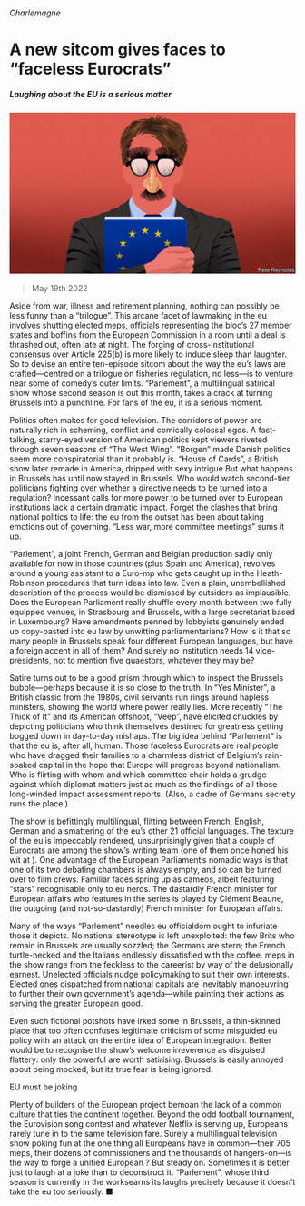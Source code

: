 ###### Charlemagne

# A new sitcom gives faces to “faceless Eurocrats” 

##### Laughing about the EU is a serious matter 

![image](images/20220521_EUD000.jpg) 

> May 19th 2022 

Aside from war, illness and retirement planning, nothing can possibly be less funny than a “trilogue”. This arcane facet of lawmaking in the eu involves shutting elected meps, officials representing the bloc’s 27 member states and boffins from the European Commission in a room until a deal is thrashed out, often late at night. The forging of cross-institutional consensus over Article 225(b) is more likely to induce sleep than laughter. So to devise an entire ten-episode sitcom about the way the eu’s laws are crafted—centred on a trilogue on fisheries regulation, no less—is to venture near some of comedy’s outer limits. “Parlement”, a multilingual satirical show whose second season is out this month, takes a crack at turning Brussels into a punchline. For fans of the eu, it is a serious moment.

Politics often makes for good television. The corridors of power are naturally rich in scheming, conflict and comically colossal egos. A fast-talking, starry-eyed version of American politics kept viewers riveted through seven seasons of “The West Wing”. “Borgen” made Danish politics seem more conspiratorial than it probably is. “House of Cards”, a British show later remade in America, dripped with sexy intrigue But what happens in Brussels has until now stayed in Brussels. Who would watch second-tier politicians fighting over whether a directive needs to be turned into a regulation? Incessant calls for more power to be turned over to European institutions lack a certain dramatic impact. Forget the clashes that bring national politics to life: the eu from the outset has been about taking emotions out of governing. “Less war, more committee meetings” sums it up. 

“Parlement”, a joint French, German and Belgian production sadly only available for now in those countries (plus Spain and America), revolves around a young assistant to a Euro-mp who gets caught up in the Heath-Robinson procedures that turn ideas into law. Even a plain, unembellished description of the process would be dismissed by outsiders as implausible. Does the European Parliament really shuffle every month between two fully equipped venues, in Strasbourg and Brussels, with a large secretariat based in Luxembourg? Have amendments penned by lobbyists genuinely ended up copy-pasted into eu law by unwitting parliamentarians? How is it that so many people in Brussels speak four different European languages, but have a foreign accent in all of them? And surely no institution needs 14 vice-presidents, not to mention five quaestors, whatever they may be?

Satire turns out to be a good prism through which to inspect the Brussels bubble—perhaps because it is so close to the truth. In “Yes Minister”, a British classic from the 1980s, civil servants run rings around hapless ministers, showing the world where power really lies. More recently “The Thick of It” and its American offshoot, “Veep”, have elicited chuckles by depicting politicians who think themselves destined for greatness getting bogged down in day-to-day mishaps. The big idea behind “Parlement” is that the eu is, after all, human. Those faceless Eurocrats are real people who have dragged their families to a charmless district of Belgium’s rain-soaked capital in the hope that Europe will progress beyond nationalism. Who is flirting with whom and which committee chair holds a grudge against which diplomat matters just as much as the findings of all those long-winded impact assessment reports. (Also, a cadre of Germans secretly runs the place.)

The show is befittingly multilingual, flitting between French, English, German and a smattering of the eu’s other 21 official languages. The texture of the eu is impeccably rendered, unsurprisingly given that a couple of Eurocrats are among the show’s writing team (one of them once honed his wit at ). One advantage of the European Parliament’s nomadic ways is that one of its two debating chambers is always empty, and so can be turned over to film crews. Familiar faces spring up as cameos, albeit featuring “stars” recognisable only to eu nerds. The dastardly French minister for European affairs who features in the series is played by Clément Beaune, the outgoing (and not-so-dastardly) French minister for European affairs.

Many of the ways “Parlement” needles eu officialdom ought to infuriate those it depicts. No national stereotype is left unexploited: the few Brits who remain in Brussels are usually sozzled; the Germans are stern; the French turtle-necked and the Italians endlessly dissatisfied with the coffee. meps in the show range from the feckless to the careerist by way of the delusionally earnest. Unelected officials nudge policymaking to suit their own interests. Elected ones dispatched from national capitals are inevitably manoeuvring to further their own government’s agenda—while painting their actions as serving the greater European good. 

Even such fictional potshots have irked some in Brussels, a thin-skinned place that too often confuses legitimate criticism of some misguided eu policy with an attack on the entire idea of European integration. Better would be to recognise the show’s welcome irreverence as disguised flattery: only the powerful are worth satirising. Brussels is easily annoyed about being mocked, but its true fear is being ignored.

EU must be joking

Plenty of builders of the European project bemoan the lack of a common culture that ties the continent together. Beyond the odd football tournament, the Eurovision song contest and whatever Netflix is serving up, Europeans rarely tune in to the same television fare. Surely a multilingual television show poking fun at the one thing all Europeans have in common—their 705 meps, their dozens of commissioners and the thousands of hangers-on—is the way to forge a unified European ? But steady on. Sometimes it is better just to laugh at a joke than to deconstruct it. “Parlement”, whose third season is currently in the worksearns its laughs precisely because it doesn’t take the eu too seriously. ■





